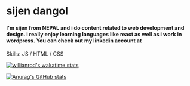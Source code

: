 # sijen dangol
#### I'm sijen from NEPAL and i do content related to web development and design. i really enjoy learning languages like react as well as i work in wordpress. You can check out my linkedin account at

Skills: JS / HTML / CSS 
 


[![willianrod's wakatime stats](https://github-readme-stats.vercel.app/api/wakatime?username=sijen)](https://github.com/anuraghazra/github-readme-stats)

[![Anurag's GitHub stats](https://github-readme-stats.vercel.app/api?username=sijen)](https://github.com/anuraghazra/github-readme-stats)
